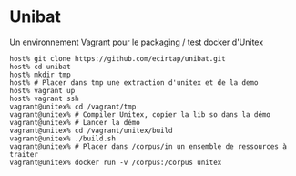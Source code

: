 Unibat
======

Un environnement Vagrant pour le packaging / test docker d'Unitex

    host% git clone https://github.com/ecirtap/unibat.git
    host% cd unibat
    host% mkdir tmp
    host% # Placer dans tmp une extraction d'unitex et de la demo
    host% vagrant up
    host% vagrant ssh
    vagrant@unitex% cd /vagrant/tmp
    vagrant@unitex% # Compiler Unitex, copier la lib so dans la démo
    vagrant@unitex% # Lancer la démo
    vagrant@unitex% cd /vagrant/unitex/build
    vagrant@unitex% ./build.sh
    vagrant@unitex% # Placer dans /corpus/in un ensemble de ressources à traiter
    vagrant@unitex% docker run -v /corpus:/corpus unitex
    
    

